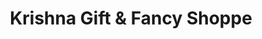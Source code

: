 ---
title: "Krishna Gift & Fancy Shoppe"
url: /vazhakulam/krishna-gift-and-fancy-shoppe/
shop: gift
---